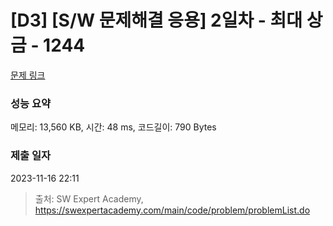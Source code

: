 # [D3] [S/W 문제해결 응용] 2일차 - 최대 상금 - 1244 

[문제 링크](https://swexpertacademy.com/main/code/problem/problemDetail.do?contestProbId=AV15Khn6AN0CFAYD) 

### 성능 요약

메모리: 13,560 KB, 시간: 48 ms, 코드길이: 790 Bytes

### 제출 일자

2023-11-16 22:11



> 출처: SW Expert Academy, https://swexpertacademy.com/main/code/problem/problemList.do
